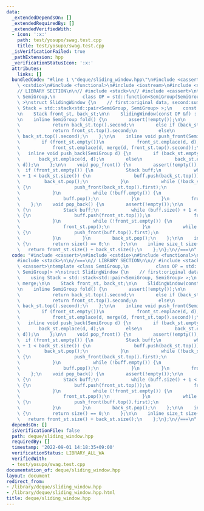 ```yaml
---
data:
  _extendedDependsOn: []
  _extendedRequiredBy: []
  _extendedVerifiedWith:
  - icon: ':x:'
    path: test/yosupo/swag.test.cpp
    title: test/yosupo/swag.test.cpp
  _isVerificationFailed: true
  _pathExtension: hpp
  _verificationStatusIcon: ':x:'
  attributes:
    links: []
  bundledCode: "#line 1 \"deque/sliding_window.hpp\"\n#include <cassert>\n#include\
    \ <cstdio>\n#include <functional>\n#include <iostream>\n#include <stack>\n\n//===\n\
    // LIBRARY SECTION\n\n// #include <stack>\n// #include <cassert>\ntemplate <class\
    \ SemiGroup,\n          class OP = std::function<SemiGroup(SemiGroup, SemiGroup)>\
    \ >\nstruct SlidingWindow {\n    // first:original data, second:sum\n    using\
    \ Stack = std::stack<std::pair<SemiGroup, SemiGroup> >;\n    const OP merge;\n\
    \n    Stack front_st, back_st;\n\n    SlidingWindow(const OP &f) : merge(f){};\n\
    \n    inline SemiGroup fold() {\n        assert(!empty());\n\n        if (front_st.empty())\n\
    \            return back_st.top().second;\n        else if (back_st.empty())\n\
    \            return front_st.top().second;\n        else\n            return merge(front_st.top().second,\
    \ back_st.top().second);\n    };\n\n    inline void push_front(SemiGroup d) {\n\
    \        if (front_st.empty())\n            front_st.emplace(d, d);\n        else\n\
    \            front_st.emplace(d, merge(d, front_st.top().second));\n    };\n \
    \   inline void push_back(SemiGroup d) {\n        if (back_st.empty())\n     \
    \       back_st.emplace(d, d);\n        else\n            back_st.emplace(d, merge(back_st.top().second,\
    \ d));\n    };\n\n    void pop_front() {\n        assert(!empty());\n\n      \
    \  if (front_st.empty()) {\n            Stack buff;\n            while (buff.size()\
    \ + 1 < back_st.size()) {\n                buff.push(back_st.top());\n       \
    \         back_st.pop();\n            }\n            while (!back_st.empty())\
    \ {\n                push_front(back_st.top().first);\n                back_st.pop();\n\
    \            }\n            while (!buff.empty()) {\n                push_back(buff.top().first);\n\
    \                buff.pop();\n            }\n        }\n        front_st.pop();\n\
    \    };\n    void pop_back() {\n        assert(!empty());\n\n        if (back_st.empty())\
    \ {\n            Stack buff;\n            while (buff.size() + 1 < front_st.size())\
    \ {\n                buff.push(front_st.top());\n                front_st.pop();\n\
    \            }\n            while (!front_st.empty()) {\n                push_back(front_st.top().first);\n\
    \                front_st.pop();\n            }\n            while (!buff.empty())\
    \ {\n                push_front(buff.top().first);\n                buff.pop();\n\
    \            }\n        }\n        back_st.pop();\n    };\n\n    inline bool empty()\
    \ {\n        return size() == 0;\n    };\n\n    inline size_t size() {\n     \
    \   return front_st.size() + back_st.size();\n    };\n};\n//===\n"
  code: "#include <cassert>\n#include <cstdio>\n#include <functional>\n#include <iostream>\n\
    #include <stack>\n\n//===\n// LIBRARY SECTION\n\n// #include <stack>\n// #include\
    \ <cassert>\ntemplate <class SemiGroup,\n          class OP = std::function<SemiGroup(SemiGroup,\
    \ SemiGroup)> >\nstruct SlidingWindow {\n    // first:original data, second:sum\n\
    \    using Stack = std::stack<std::pair<SemiGroup, SemiGroup> >;\n    const OP\
    \ merge;\n\n    Stack front_st, back_st;\n\n    SlidingWindow(const OP &f) : merge(f){};\n\
    \n    inline SemiGroup fold() {\n        assert(!empty());\n\n        if (front_st.empty())\n\
    \            return back_st.top().second;\n        else if (back_st.empty())\n\
    \            return front_st.top().second;\n        else\n            return merge(front_st.top().second,\
    \ back_st.top().second);\n    };\n\n    inline void push_front(SemiGroup d) {\n\
    \        if (front_st.empty())\n            front_st.emplace(d, d);\n        else\n\
    \            front_st.emplace(d, merge(d, front_st.top().second));\n    };\n \
    \   inline void push_back(SemiGroup d) {\n        if (back_st.empty())\n     \
    \       back_st.emplace(d, d);\n        else\n            back_st.emplace(d, merge(back_st.top().second,\
    \ d));\n    };\n\n    void pop_front() {\n        assert(!empty());\n\n      \
    \  if (front_st.empty()) {\n            Stack buff;\n            while (buff.size()\
    \ + 1 < back_st.size()) {\n                buff.push(back_st.top());\n       \
    \         back_st.pop();\n            }\n            while (!back_st.empty())\
    \ {\n                push_front(back_st.top().first);\n                back_st.pop();\n\
    \            }\n            while (!buff.empty()) {\n                push_back(buff.top().first);\n\
    \                buff.pop();\n            }\n        }\n        front_st.pop();\n\
    \    };\n    void pop_back() {\n        assert(!empty());\n\n        if (back_st.empty())\
    \ {\n            Stack buff;\n            while (buff.size() + 1 < front_st.size())\
    \ {\n                buff.push(front_st.top());\n                front_st.pop();\n\
    \            }\n            while (!front_st.empty()) {\n                push_back(front_st.top().first);\n\
    \                front_st.pop();\n            }\n            while (!buff.empty())\
    \ {\n                push_front(buff.top().first);\n                buff.pop();\n\
    \            }\n        }\n        back_st.pop();\n    };\n\n    inline bool empty()\
    \ {\n        return size() == 0;\n    };\n\n    inline size_t size() {\n     \
    \   return front_st.size() + back_st.size();\n    };\n};\n//===\n"
  dependsOn: []
  isVerificationFile: false
  path: deque/sliding_window.hpp
  requiredBy: []
  timestamp: '2022-09-01 14:18:35+09:00'
  verificationStatus: LIBRARY_ALL_WA
  verifiedWith:
  - test/yosupo/swag.test.cpp
documentation_of: deque/sliding_window.hpp
layout: document
redirect_from:
- /library/deque/sliding_window.hpp
- /library/deque/sliding_window.hpp.html
title: deque/sliding_window.hpp
---
```

